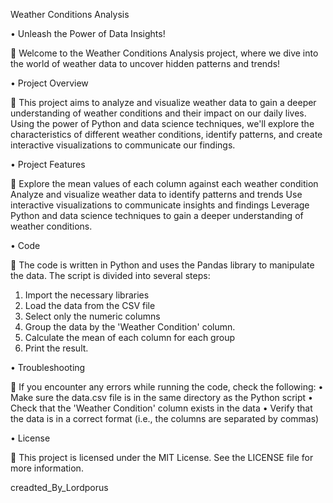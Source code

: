 Weather Conditions Analysis

•	Unleash the Power of Data Insights!

	Welcome to the Weather Conditions Analysis 
project, where we dive into the world of weather data to uncover hidden patterns and trends!


•	Project Overview


	This project aims to analyze and visualize weather data to gain a deeper understanding of weather conditions and their impact on our daily lives. Using the power of Python and data science techniques, we'll explore the characteristics of different weather conditions, identify patterns, and create interactive visualizations to communicate our findings.


•	Project Features


	Explore the mean values of each column against each weather condition Analyze and visualize weather data to identify patterns and trends Use interactive visualizations to communicate insights and findings Leverage Python and data science techniques to gain a deeper understanding of weather conditions.

•	Code


	The code is written in Python and uses the Pandas library to manipulate the data. The script is divided into several steps:



1.	Import the necessary libraries
2.	Load the data from the CSV file
3.	Select only the numeric columns
4.	Group the data by the 'Weather Condition' 	column.
5.	Calculate the mean of each column for each 	group
6.	Print the result.


•	Troubleshooting


	If you encounter any errors while running the 	code, check the following:
•	Make sure the data.csv file is in the same 	directory as the Python script
•	Check that the 'Weather Condition' column 	exists in the data
•	Verify that the data is in a correct format 	(i.e., the columns are separated by commas)


•	License

	This project is licensed under the MIT 		License. See the LICENSE file for more 	information.

creadted_By_Lordporus
